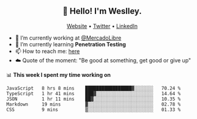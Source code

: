 <h2 align="center">👋 Hello! I'm Weslley.</h2>
<p align="center">
  <a href="http://weslleyneri.com.br">Website</a> •
  <a href="https://twitter.com/Weslley_Neri">Twitter</a> •
  <a href="https://www.linkedin.com/in/weslley-neri-3658908b">LinkedIn</a>
</p>


- 🔭 I’m currently working at [@MercadoLibre](https://github.com/mercadolibre)
- 🌱 I’m currently learning **Penetration Testing**
- 📫 How to reach me: [here](mailto:weslley39@gmail.com)
- ☁️ Quote of the moment: "Be good at something, get good or give up"

📊 **This week I spent my time working on**
<!--START_SECTION:waka-->
```text
JavaScript   8 hrs 8 mins    █████████████████▓░░░░░░░   70.24 % 
TypeScript   1 hr 41 mins    ███▓░░░░░░░░░░░░░░░░░░░░░   14.64 % 
JSON         1 hr 11 mins    ██▓░░░░░░░░░░░░░░░░░░░░░░   10.35 % 
Markdown     19 mins         ▓░░░░░░░░░░░░░░░░░░░░░░░░   02.78 % 
CSS          9 mins          ▒░░░░░░░░░░░░░░░░░░░░░░░░   01.33 % 
```
<!--END_SECTION:waka-->

<!-- Inspired by https://github.com/gruselhaus/gruselhaus -->